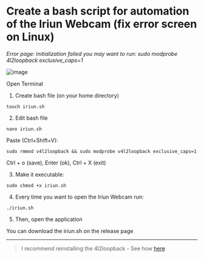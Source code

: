 # Create a bash script for automation of the Iriun Webcam (fix error screen on Linux)
*Error page: initialization failed you may want to run: sudo modprobe 4l2loopback exclusive_caps=1*

![image](https://user-images.githubusercontent.com/70844369/175819438-1f221204-a006-4970-baf1-78cbf2b2f745.png#vitrinedev)

Open Terminal

1. Create bash file (on your home directory)

`touch iriun.sh`

2. Edit bash file

`nano iriun.sh`

Paste (Ctrl+Shift+V): 

`sudo rmmod v4l2loopback && sudo modprobe v4l2loopback exclusive_caps=1`

Ctrl + o (save), Enter (ok), Ctrl + X (exit)

3. Make it executable:

`sudo chmod +x iriun.sh`

4. Every time you want to open the Iriun Webcam run:

`./iriun.sh`

5. Then, open the application

You can download the iriun.sh on the release page

***

>I recommend reinstalling the 4l2loopback - See how [here](https://github.com/umlaeute/v4l2loopback#install)
